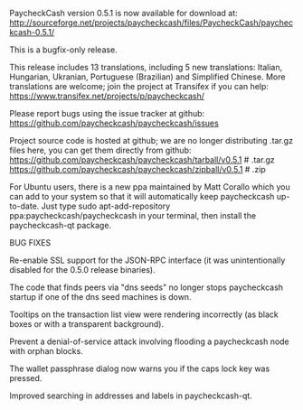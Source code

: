 PaycheckCash version 0.5.1 is now available for download at:
http://sourceforge.net/projects/paycheckcash/files/PaycheckCash/paycheckcash-0.5.1/

This is a bugfix-only release.

This release includes 13 translations, including 5 new translations:
Italian, Hungarian, Ukranian, Portuguese (Brazilian) and Simplified Chinese.
More translations are welcome; join the project at Transifex if you can help:
https://www.transifex.net/projects/p/paycheckcash/

Please report bugs using the issue tracker at github:
https://github.com/paycheckcash/paycheckcash/issues

Project source code is hosted at github; we are no longer
distributing .tar.gz files here, you can get them
directly from github:
https://github.com/paycheckcash/paycheckcash/tarball/v0.5.1  # .tar.gz
https://github.com/paycheckcash/paycheckcash/zipball/v0.5.1  # .zip

For Ubuntu users, there is a new ppa maintained by Matt Corallo which
you can add to your system so that it will automatically keep
paycheckcash up-to-date.  Just type
sudo apt-add-repository ppa:paycheckcash/paycheckcash
in your terminal, then install the paycheckcash-qt package.


BUG FIXES

Re-enable SSL support for the JSON-RPC interface (it was unintentionally
disabled for the 0.5.0 release binaries).

The code that finds peers via "dns seeds" no longer stops paycheckcash startup
if one of the dns seed machines is down.

Tooltips on the transaction list view were rendering incorrectly (as black boxes
or with a transparent background).

Prevent a denial-of-service attack involving flooding a paycheckcash node with
orphan blocks.

The wallet passphrase dialog now warns you if the caps lock key was pressed.

Improved searching in addresses and labels in paycheckcash-qt.
